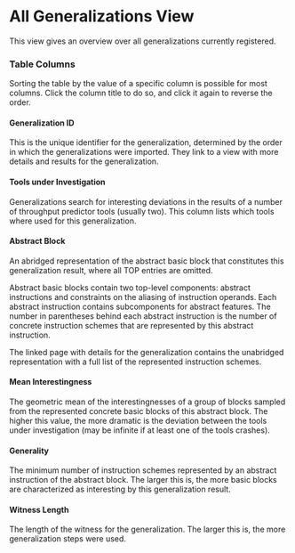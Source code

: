 # All Generalizations View

This view gives an overview over all generalizations currently registered.

### Table Columns
Sorting the table by the value of a specific column is possible for most columns.
Click the column title to do so, and click it again to reverse the order.

#### Generalization ID
This is the unique identifier for the generalization, determined by the order in which the generalizations were imported.
They link to a view with more details and results for the generalization.

#### Tools under Investigation
Generalizations search for interesting deviations in the results of a number of throughput predictor tools (usually two).
This column lists which tools where used for this generalization.

#### Abstract Block
An abridged representation of the abstract basic block that constitutes this generalization result, where all TOP entries are omitted.

Abstract basic blocks contain two top-level components: abstract instructions and constraints on the aliasing of instruction operands.
Each abstract instruction contains subcomponents for abstract features. The number in parentheses behind each abstract instruction is the number of concrete instruction schemes that are represented by this abstract instruction.

The linked page with details for the generalization contains the unabridged representation with a full list of the represented instruction schemes.

#### Mean Interestingness
The geometric mean of the interestingnesses of a group of blocks sampled from the represented concrete basic blocks of this abstract block.
The higher this value, the more dramatic is the deviation between the tools under investigation (may be infinite if at least one of the tools crashes).

#### Generality
The minimum number of instruction schemes represented by an abstract instruction of the abstract block.
The larger this is, the more basic blocks are characterized as interesting by this generalization result.

#### Witness Length
The length of the witness for the generalization.
The larger this is, the more generalization steps were used.

